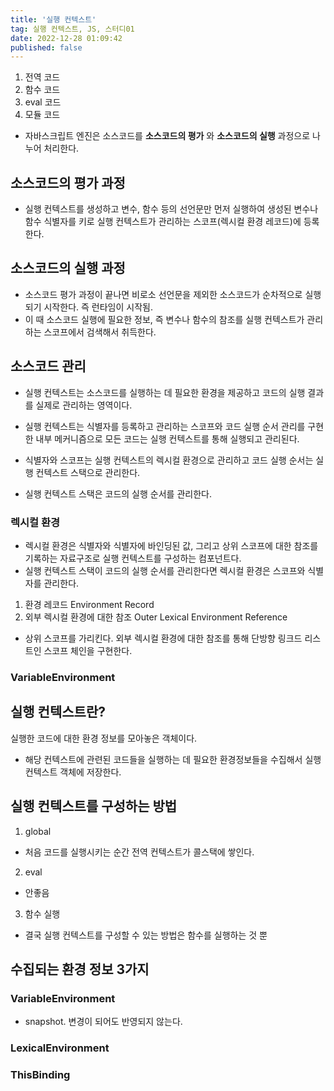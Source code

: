 ```yaml
---
title: '실행 컨텍스트'
tag: 실행 컨텍스트, JS, 스터디01
date: 2022-12-28 01:09:42
published: false
---
```


1. 전역 코드
2. 함수 코드
3. eval 코드
4. 모듈 코드

- 자바스크립트 엔진은 소스코드를 **소스코드의 평가** 와 **소스코드의 실행** 과정으로 나누어 처리한다.

## 소스코드의 평가 과정

- 실행 컨텍스트를 생성하고 변수, 함수 등의 선언문만 먼저 실행하여 생성된 변수나 함수 식별자를 키로 실행 컨텍스트가 관리하는 스코프(렉시컬 환경 레코드)에 등록한다.

## 소스코드의 실행 과정

- 소스코드 평가 과정이 끝나면 비로소 선언문을 제외한 소스코드가 순차적으로 실행되기 시작한다. 즉 런타임이 시작됨.
- 이 때 소스코드 실행에 필요한 정보, 즉 변수나 함수의 참조를 실행 컨텍스트가 관리하는 스코프에서 검색해서 취득한다.

## 소스코드 관리

- 실행 컨텍스트는 소스코드를 실행하는 데 필요한 환경을 제공하고 코드의 실행 결과를 실제로 관리하는 영역이다.
- 실행 컨텍스트는 식별자를 등록하고 관리하는 스코프와 코드 실행 순서 관리를 구현한 내부 메커니즘으로 모든 코드는 실행 컨텍스트를 통해 실행되고 관리된다.

- 식별자와 스코프는 실행 컨텍스트의 렉시컬 환경으로 관리하고 코드 실행 순서는 실행 컨텍스트 스택으로 관리한다.
- 실행 컨텍스트 스택은 코드의 실행 순서를 관리한다.

### 렉시컬 환경

- 렉시컬 환경은 식별자와 식별자에 바인딩된 값, 그리고 상위 스코프에 대한 참조를 기록하는 자료구조로 실행 컨텍스트를 구성하는 컴포넌트다.
- 실행 컨텍스트 스택이 코드의 실행 순서를 관리한다면 렉시컬 환경은 스코프와 식별자를 관리한다.

1. 환경 레코드 Environment Record
2. 외부 렉시컬 환경에 대한 참조 Outer Lexical Environment Reference

- 상위 스코프를 가리킨다. 외부 렉시컬 환경에 대한 참조를 통해 단방향 링크드 리스트인 스코프 체인을 구현한다.

### VariableEnvironment

## 실행 컨텍스트란?

실행한 코드에 대한 환경 정보를 모아놓은 객체이다.

- 해당 컨텍스트에 관련된 코드들을 실행하는 데 필요한 환경정보들을 수집해서 실행 컨텍스트 객체에 저장한다.

## 실행 컨텍스트를 구성하는 방법

1. global

- 처음 코드를 실행시키는 순간 전역 컨텍스트가 콜스택에 쌓인다.

2. eval

- 안좋음

3. 함수 실행

- 결국 실행 컨텍스트를 구성할 수 있는 방법은 함수를 실행하는 것 뿐

## 수집되는 환경 정보 3가지

### VariableEnvironment

- snapshot. 변경이 되어도 반영되지 않는다.

### LexicalEnvironment

### ThisBinding
